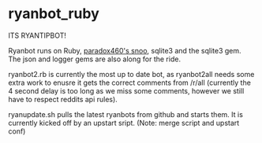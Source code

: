 ryanbot_ruby
============

ITS RYANTIPBOT!

Ryanbot runs on Ruby, [paradox460's snoo](https://github.com/paradox460/snoo), sqlite3 and the sqlite3 gem.  
The json and logger gems are also along for the ride.

ryanbot2.rb is currently the most up to date bot, as ryanbot2all needs some extra work to enusre it gets the correct comments from /r/all (currently the 4 second delay is too long as we miss some comments, however we still have to respect reddits api rules).

ryanupdate.sh pulls the latest ryanbots from github and starts them. It is currently kicked off by an upstart sript. (Note: merge script and upstart conf)
